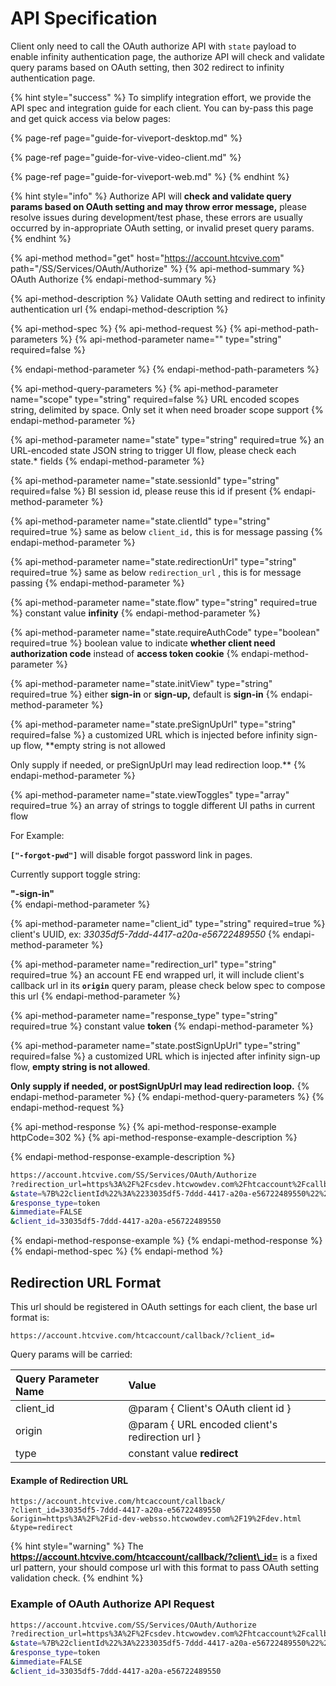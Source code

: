 # API Specification

Client only need to call the OAuth authorize API with `state` payload to enable infinity authentication page, the authorize API will check and validate query params based on OAuth setting, then 302 redirect to infinity authentication page. 

{% hint style="success" %}
To simplify integration effort, we provide the API spec and integration guide for each client. You can by-pass this page and get quick access via below pages:

{% page-ref page="guide-for-viveport-desktop.md" %}

{% page-ref page="guide-for-vive-video-client.md" %}

{% page-ref page="guide-for-viveport-web.md" %}
{% endhint %}

{% hint style="info" %}
Authorize API  will **check and validate query params based on OAuth setting and may throw error message,**  please resolve issues during development/test phase, these errors are usually occurred by in-appropriate OAuth setting, or invalid preset query params.
{% endhint %}

{% api-method method="get" host="https://account.htcvive.com" path="/SS/Services/OAuth/Authorize" %}
{% api-method-summary %}
OAuth Authorize
{% endapi-method-summary %}

{% api-method-description %}
Validate OAuth setting and redirect to infinity authentication url
{% endapi-method-description %}

{% api-method-spec %}
{% api-method-request %}
{% api-method-path-parameters %}
{% api-method-parameter name="" type="string" required=false %}

{% endapi-method-parameter %}
{% endapi-method-path-parameters %}

{% api-method-query-parameters %}
{% api-method-parameter name="scope" type="string" required=false %}
URL encoded scopes string, delimited by space. Only set it when need broader scope support
{% endapi-method-parameter %}

{% api-method-parameter name="state" type="string" required=true %}
an URL-encoded state JSON string to trigger UI flow, please check each state.\* fields
{% endapi-method-parameter %}

{% api-method-parameter name="state.sessionId" type="string" required=false %}
BI session id, please reuse this id if present
{% endapi-method-parameter %}

{% api-method-parameter name="state.clientId" type="string" required=true %}
same as below `client_id,` this is for message passing
{% endapi-method-parameter %}

{% api-method-parameter name="state.redirectionUrl" type="string" required=true %}
same as below `redirection_url` , this is for message passing
{% endapi-method-parameter %}

{% api-method-parameter name="state.flow" type="string" required=true %}
constant value **infinity**
{% endapi-method-parameter %}

{% api-method-parameter name="state.requireAuthCode" type="boolean" required=true %}
boolean value to indicate **whether client need authorization code** instead of **access token cookie**
{% endapi-method-parameter %}

{% api-method-parameter name="state.initView" type="string" required=true %}
either **sign-in** or **sign-up,** default is **sign-in**
{% endapi-method-parameter %}

{% api-method-parameter name="state.preSignUpUrl" type="string" required=false %}
a customized URL which is injected before infinity sign-up flow, **empty string is not allowed  
  
Only supply if needed, or preSignUpUrl may lead redirection loop.**
{% endapi-method-parameter %}

{% api-method-parameter name="state.viewToggles" type="array" required=true %}
an array of strings to toggle different UI paths in current flow  
  
For Example:  
  
**`["-forgot-pwd"]`** will disable forgot password link in pages.  
  
Currently support toggle string:  
  
**"-sign-in"**  
{% endapi-method-parameter %}

{% api-method-parameter name="client\_id" type="string" required=true %}
client's UUID, ex: _33035df5-7ddd-4417-a20a-e56722489550_
{% endapi-method-parameter %}

{% api-method-parameter name="redirection\_url" type="string" required=true %}
an account FE end wrapped url, it will include client's callback url in its **`origin`**  query param, please check below spec to compose this url
{% endapi-method-parameter %}

{% api-method-parameter name="response\_type" type="string" required=true %}
constant value **token**
{% endapi-method-parameter %}

{% api-method-parameter name="state.postSignUpUrl" type="string" required=false %}
a customized URL which is injected after infinity sign-up flow, **empty string is not allowed**.  
  
**Only supply if needed, or postSignUpUrl may lead redirection loop.**
{% endapi-method-parameter %}
{% endapi-method-query-parameters %}
{% endapi-method-request %}

{% api-method-response %}
{% api-method-response-example httpCode=302 %}
{% api-method-response-example-description %}

{% endapi-method-response-example-description %}

```bash
https://account.htcvive.com/SS/Services/OAuth/Authorize
?redirection_url=https%3A%2F%2Fcsdev.htcwowdev.com%2Fhtcaccount%2Fcallback%2F%3Fclient_id%3D33035df5-7ddd-4417-a20a-e56722489550%26origin%3Dhttps%253A%252F%252Fid-dev-websso.htcwowdev.com%252F19%252Fdev.html%26type%3Dredirect
&state=%7B%22clientId%22%3A%2233035df5-7ddd-4417-a20a-e56722489550%22%2C%22redirectionUrl%22%3A%22https%3A%2F%2Fid-dev-websso.htcwowdev.com%2F19%2Fdev.html%22%2C%22flow%22%3A%22infinity%22%2C%22initView%22%3A%22sign-in%22%2C%22viewToggles%22%3A%5B%5D%2C%22preSignUpUrl%22%3A%22%22%7D
&response_type=token
&immediate=FALSE
&client_id=33035df5-7ddd-4417-a20a-e56722489550
```
{% endapi-method-response-example %}
{% endapi-method-response %}
{% endapi-method-spec %}
{% endapi-method %}

## Redirection URL Format

This url should be registered in OAuth settings for each client, the base url format is:

```text
https://account.htcvive.com/htcaccount/callback/?client_id=
```

Query params will be carried:

| Query Parameter Name | Value |
| :--- | :--- |
| client\_id | @param { Client's OAuth client id } |
| origin | @param { URL encoded client's redirection url } |
| type | constant value **redirect** |

#### Example of Redirection URL

```text
https://account.htcvive.com/htcaccount/callback/
?client_id=33035df5-7ddd-4417-a20a-e56722489550
&origin=https%3A%2F%2Fid-dev-websso.htcwowdev.com%2F19%2Fdev.html
&type=redirect
```

{% hint style="warning" %}
The **https://account.htcvive.com/htcaccount/callback/?client\_id=** is a fixed url pattern, your should compose url with this format to pass OAuth setting validation check.
{% endhint %}

### Example of OAuth Authorize API Request

```bash
https://account.htcvive.com/SS/Services/OAuth/Authorize
?redirection_url=https%3A%2F%2Fcsdev.htcwowdev.com%2Fhtcaccount%2Fcallback%2F%3Fclient_id%3D33035df5-7ddd-4417-a20a-e56722489550%26origin%3Dhttps%253A%252F%252Fid-dev-websso.htcwowdev.com%252F19%252Fdev.html%26type%3Dredirect
&state=%7B%22clientId%22%3A%2233035df5-7ddd-4417-a20a-e56722489550%22%2C%22redirectionUrl%22%3A%22https%3A%2F%2Fid-dev-websso.htcwowdev.com%2F19%2Fdev.html%22%2C%22flow%22%3A%22infinity%22%2C%22initView%22%3A%22sign-in%22%2C%22viewToggles%22%3A%5B%5D%2C%22preSignUpUrl%22%3A%22%22%2C%22postSignUpUrl%22%3A%22%22%7D
&response_type=token
&immediate=FALSE
&client_id=33035df5-7ddd-4417-a20a-e56722489550
```

